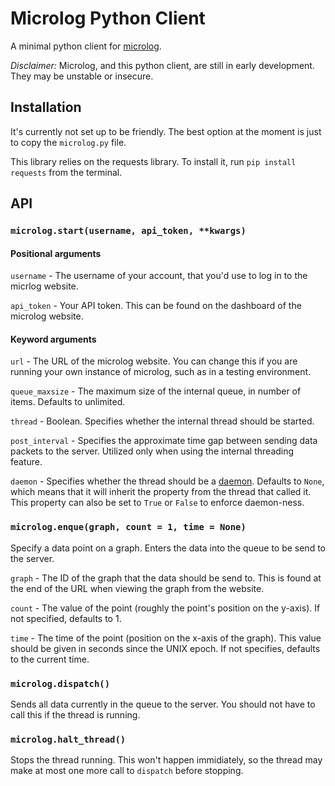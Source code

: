 # Microlog Python Client

A minimal python client for [microlog](https://github.com/dxsmiley/microlog).

*Disclaimer:* Microlog, and this python client, are still in early development. They may be unstable or insecure.

## Installation

It's currently not set up to be friendly. The best option at the moment is just to copy the `microlog.py` file.

This library relies on the requests library. To install it, run `pip install requests` from the terminal.

## API

### `microlog.start(username, api_token, **kwargs)`

#### Positional arguments

`username` - The username of your account, that you'd use to log in to the micrlog website.

`api_token` - Your API token. This can be found on the dashboard of the microlog website.

#### Keyword arguments

`url` - The URL of the microlog website. You can change this if you are running your own instance of microlog, such as in a testing environment.

`queue_maxsize` - The maximum size of the internal queue, in number of items. Defaults to unlimited.

`thread` - Boolean. Specifies whether the internal thread should be started.

`post_interval` - Specifies the approximate time gap between sending data packets to the server. Utilized only when using the internal threading feature.

`daemon` - Specifies whether the thread should be a [daemon](https://docs.python.org/3/library/threading.html#threading.Thread.daemon). Defaults to `None`, which means that it will inherit the property from the thread that called it. This property can also be set to `True` or `False` to enforce daemon-ness.

### `microlog.enque(graph, count = 1, time = None)`

Specify a data point on a graph. Enters the data into the queue to be send to the server.

`graph` - The ID of the graph that the data should be send to. This is found at the end of the URL when viewing the graph from the website.

`count` - The value of the point (roughly the point's position on the y-axis). If not specified, defaults to 1.

`time` - The time of the point (position on the x-axis of the graph). This value should be given in seconds since the UNIX epoch. If not specifies, defaults to the current time.

### `microlog.dispatch()`

Sends all data currently in the queue to the server. You should not have to call this if the thread is running.

### `microlog.halt_thread()`

Stops the thread running. This won't happen immidiately, so the thread may make at most one more call to `dispatch` before stopping.
